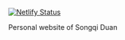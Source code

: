 [![Netlify Status](https://api.netlify.com/api/v1/badges/1ad83825-da16-4383-8a1b-93afdac94a77/deploy-status)](https://app.netlify.com/sites/songqi/deploys)

Personal website of Songqi Duan
